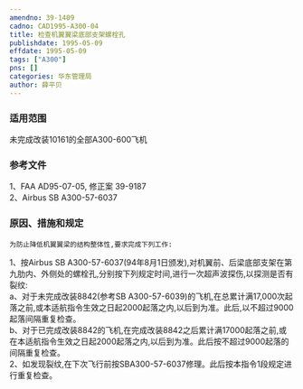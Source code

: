 ```yaml
---
amendno: 39-1409  
cadno: CAD1995-A300-04  
title: 检查机翼翼梁底部支架螺栓孔  
publishdate: 1995-05-09  
effdate: 1995-05-09  
tags: ["A300"]  
pns: []  
categories: 华东管理局  
author: 薛平贝  
---
```

  
### 适用范围  
未完成改装10161的全部A300-600飞机  
  
<!--more-->  
### 参考文件  
1、FAA AD95-07-05, 修正案 39-9187  
2、Airbus SB A300-57-6037  
  
### 原因、措施和规定  
    为防止降低机翼翼梁的结构整体性,要求完成下列工作:  
1、按Airbus SB A300-57-6037(94年8月1日颁发),对机翼前、后梁底部支架在第九肋内、外侧处的螺栓孔,分别按下列规定时间,进行一次超声波探伤,以探测是否有裂纹:  
    a、对于未完成改装8842(参考SB A300-57-6039)的飞机,在总累计满17,000次起落之前,或本适航指令生效之日起2000起落之内,以后到为准。此后,以不超过9000起落间隔重复检查。  
    b、对于已完成改装8842的飞机,在完成改装8842之后累计满17000起落之前,或在本适航指令生效之日起2000起落之内,以后到为准。此后按不超过9000起落的间隔重复检查。  
    2、如发现裂纹,在下次飞行前按SBA300-57-6037修理。此后按本指令1段规定进行重复检查。  
  
